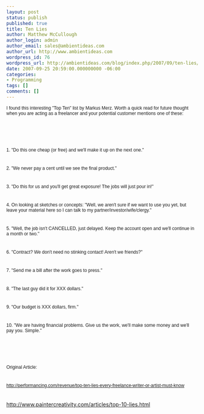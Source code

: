 ```yaml
---
layout: post
status: publish
published: true
title: Ten Lies
author: Matthew McCullough
author_login: admin
author_email: sales@ambientideas.com
author_url: http://www.ambientideas.com
wordpress_id: 76
wordpress_url: http://ambientideas.com/blog/index.php/2007/09/ten-lies/
date: 2007-09-25 20:59:00.000000000 -06:00
categories:
- Programming
tags: []
comments: []
---
```

<p style="margin: 0.0px 0.0px 0.0px 0.0px; font: 12.0px Helvetica; min-height: 14.0px">I found this interesting "Top Ten" list by Markus Merz. Worth a quick read for future thought when you are acting as a freelancer and your potential customer mentions one of these:<br /></p><br /><br /><p style="margin: 0.0px 0.0px 0.0px 0.0px; font: 12.0px Helvetica; min-height: 14.0px"><br /></p><br /><br /><p style="margin: 0.0px 0.0px 0.0px 0.0px; font: 12.0px Helvetica">1. "Do this one cheap (or free) and we'll make it up on the next one."</p><br /><br /><p style="margin: 0.0px 0.0px 0.0px 0.0px; font: 12.0px Helvetica">2. "We never pay a cent until we see the final product."</p><br /><br /><p style="margin: 0.0px 0.0px 0.0px 0.0px; font: 12.0px Helvetica">3. "Do this for us and you'll get great exposure! The jobs will just pour in!"</p><br /><br /><p style="margin: 0.0px 0.0px 0.0px 0.0px; font: 12.0px Helvetica">4. On looking at sketches or concepts: "Well, we aren't sure if we want to use you yet, but leave your material here so I can talk to my partner/investor/wife/clergy."</p><br /><br /><p style="margin: 0.0px 0.0px 0.0px 0.0px; font: 12.0px Helvetica">5. "Well, the job isn't CANCELLED, just delayed. Keep the account open and we'll continue in a month or two."</p><br /><br /><p style="margin: 0.0px 0.0px 0.0px 0.0px; font: 12.0px Helvetica">6. "Contract? We don't need no stinking contact! Aren't we friends?"</p><br /><br /><p style="margin: 0.0px 0.0px 0.0px 0.0px; font: 12.0px Helvetica">7. "Send me a bill after the work goes to press."</p><br /><br /><p style="margin: 0.0px 0.0px 0.0px 0.0px; font: 12.0px Helvetica">8. "The last guy did it for XXX dollars."</p><br /><br /><p style="margin: 0.0px 0.0px 0.0px 0.0px; font: 12.0px Helvetica">9. "Our budget is XXX dollars, firm."</p><br /><br /><p style="margin: 0.0px 0.0px 0.0px 0.0px; font: 12.0px Helvetica">10. "We are having financial problems. Give us the work, we'll make some money and we'll pay you. Simple."</p><br /><br /><p style="margin: 0.0px 0.0px 0.0px 0.0px; font: 12.0px Helvetica"><br /></p><br /><br /><p style="margin: 0.0px 0.0px 0.0px 0.0px; font: 12.0px Helvetica">Original Article:</p><br /><br /><p style="margin: 0.0px 0.0px 0.0px 0.0px; font: 12.0px Helvetica"><a href="http://performancing.com/revenue/top-ten-lies-every-freelance-writer-or-artist-must-know">http://performancing.com/revenue/top-ten-lies-every-freelance-writer-or-artist-must-know</a></p><br /><br /><a href="http://www.paintercreativity.com/articles/top-10-lies.html">http://www.paintercreativity.com/articles/top-10-lies.html</a><br /><br /><br /><br /><br /><br /><br />
